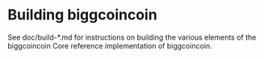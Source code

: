 Building biggcoincoin
================

See doc/build-*.md for instructions on building the various
elements of the biggcoincoin Core reference implementation of biggcoincoin.
